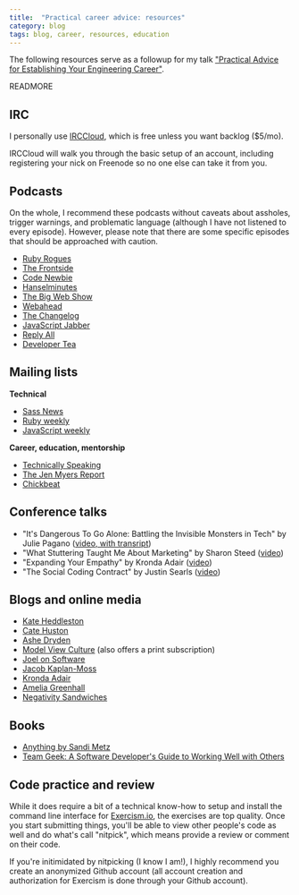 ```yaml
---
title:  "Practical career advice: resources"
category: blog
tags: blog, career, resources, education
---
```


The following resources serve as a followup for my talk ["Practical Advice for Establishing Your Engineering Career"](https://speakerdeck.com/feministy/practical-advice-for-establishing-your-engineering-career). 

READMORE

## IRC

I personally use [IRCCloud](https://www.irccloud.com), which is free unless you want backlog ($5/mo).

IRCCloud will walk you through the basic setup of an account, including registering your nick on Freenode so no one else can take it from you. 

## Podcasts

On the whole, I recommend these podcasts without caveats about assholes, trigger warnings, and problematic language (although I have not listened to every episode). However, please note that there are some specific episodes that should be approached with caution.

- [Ruby Rogues](http://devchat.tv/ruby-rogues/)
- [The Frontside](https://frontsidethepodcast.simplecast.fm/)
- [Code Newbie](http://www.codenewbie.org/podcast)
- [Hanselminutes](http://hanselminutes.com/)
- [The Big Web Show](http://5by5.tv/bigwebshow)
- [Webahead](http://5by5.tv/webahead)
- [The Changelog](https://thechangelog.com/)
- [JavaScript Jabber](http://devchat.tv/js-jabber/)
- [Reply All](http://gimletmedia.com/show/reply-all/)
- [Developer Tea](http://developertea.com/)

## Mailing lists

**Technical**

- [Sass News](http://www.sassnews.com/)
- [Ruby weekly](http://rubyweekly.com/)
- [JavaScript weekly](http://javascriptweekly.com/)

**Career, education, mentorship**

- [Technically Speaking](https://tinyletter.com/techspeak)
- [The Jen Myers Report](http://tinyletter.com/jenmyers)
- [Chickbeat](http://tinyletter.com/kronda)

## Conference talks

- "It's Dangerous To Go Alone: Battling the Invisible Monsters in Tech" by Julie Pagano ([video, with transript](http://juliepagano.com/blog/2013/11/02/it-s-dangerous-to-go-alone-battling-the-invisible-monsters-in-tech/))
- "What Stuttering Taught Me About Marketing" by Sharon Steed ([video](http://confreaks.tv/videos/madisonruby2014-what-stuttering-taught-me-about-marketing))
- "Expanding Your Empathy" by Kronda Adair ([video](http://confreaks.tv/videos/madisonruby2014-expanding-your-empathy))
- "The Social Coding Contract" by Justin Searls ([video](http://confreaks.tv/videos/rubyconf2014-the-social-coding-contract))

## Blogs and online media

- [Kate Heddleston](https://kateheddleston.com/blog)
- [Cate Huston](http://www.catehuston.com/blog/)
- [Ashe Dryden](http://www.ashedryden.com/)
- [Model View Culture](https://modelviewculture.com/) (also offers a print subscription)
- [Joel on Software](http://www.joelonsoftware.com/)
- [Jacob Kaplan-Moss](http://jacobian.org/)
- [Kronda Adair](http://kronda.com/)
- [Amelia Greenhall](http://ameliagreenhall.com/blog)
- [Negativity Sandwiches](http://negativitysandwiches.com/)

## Books

- [Anything by Sandi Metz](http://www.sandimetz.com/products/)
- [Team Geek: A Software Developer's Guide to Working Well with Others](http://shop.oreilly.com/product/0636920018025.do)

## Code practice and review

While it does require a bit of a technical know-how to setup and install the command line interface for [Exercism.io](http://exercism.io), the exercises are top quality. Once you start submitting things, you'll be able to view other people's code as well and do what's call "nitpick", which means provide a review or comment on their code. 

If you're initimidated by nitpicking (I know I am!), I highly recommend you create an anonymized Github account (all account creation and authorization for Exercism is done through your Github account).